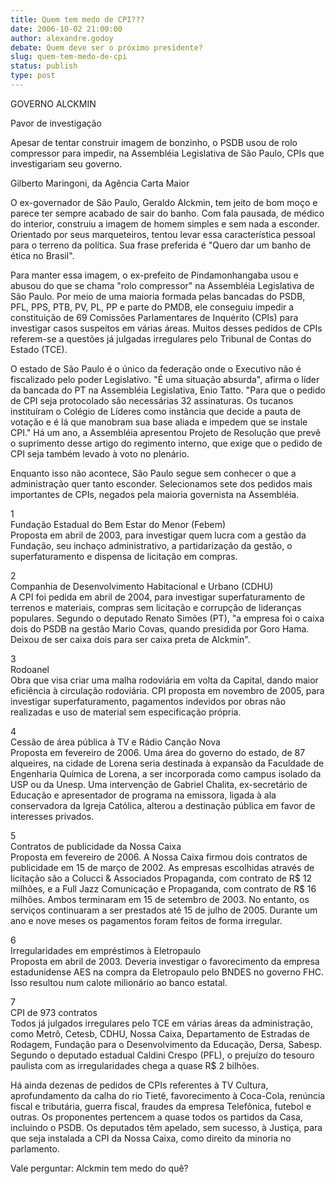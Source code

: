 ```yaml
---
title: Quem tem medo de CPI???
date: 2006-10-02 21:00:00
author: alexandre.godoy
debate: Quem deve ser o próximo presidente?
slug: quem-tem-medo-de-cpi
status: publish 
type: post
---
```


GOVERNO ALCKMIN


Pavor de investigação


Apesar de tentar construir imagem de bonzinho, o PSDB usou de rolo compressor para impedir, na Assembléia Legislativa de São Paulo, CPIs que investigariam seu governo.


Gilberto Maringoni, da Agência Carta Maior


O ex-governador de São Paulo, Geraldo Alckmin, tem jeito de bom moço e parece ter sempre acabado de sair do banho. Com fala pausada, de médico do interior, construiu a imagem de homem simples e sem nada a esconder. Orientado por seus marqueteiros, tentou levar essa característica pessoal para o terreno da política. Sua frase preferida é "Quero dar um banho de ética no Brasil".   
  
Para manter essa imagem, o ex-prefeito de Pindamonhangaba usou e abusou do que se chama "rolo compressor" na Assembléia Legislativa de São Paulo. Por meio de uma maioria formada pelas bancadas do PSDB, PFL, PPS, PTB, PV, PL, PP e parte do PMDB, ele conseguiu impedir a constituição de 69 Comissões Parlamentares de Inquérito (CPIs) para investigar casos suspeitos em várias áreas. Muitos desses pedidos de CPIs referem-se a questões já julgadas irregulares pelo Tribunal de Contas do Estado (TCE).   
  
O estado de São Paulo é o único da federação onde o Executivo não é fiscalizado pelo poder Legislativo. "É uma situação absurda", afirma o líder da bancada do PT na Assembléia Legislativa, Enio Tatto. "Para que o pedido de CPI seja protocolado são necessárias 32 assinaturas. Os tucanos instituíram o Colégio de Líderes como instância que decide a pauta de votação e é lá que manobram sua base aliada e impedem que se instale CPI." Há um ano, a Assembléia apresentou Projeto de Resolução que prevê o suprimento desse artigo do regimento interno, que exige que o pedido de CPI seja também levado à voto no plenário.   
  
Enquanto isso não acontece, São Paulo segue sem conhecer o que a administração quer tanto esconder. Selecionamos sete dos pedidos mais importantes de CPIs, negados pela maioria governista na Assembléia.   
  
1   
Fundação Estadual do Bem Estar do Menor (Febem)   
Proposta em abril de 2003, para investigar quem lucra com a gestão da Fundação, seu inchaço administrativo, a partidarização da gestão, o superfaturamento e dispensa de licitação em compras.   
  
2   
Companhia de Desenvolvimento Habitacional e Urbano (CDHU)   
A CPI foi pedida em abril de 2004, para investigar superfaturamento de terrenos e materiais, compras sem licitação e corrupção de lideranças populares. Segundo o deputado Renato Simões (PT), "a empresa foi o caixa dois do PSDB na gestão Mario Covas, quando presidida por Goro Hama. Deixou de ser caixa dois para ser caixa preta de Alckmin".   
  
3   
Rodoanel   
Obra que visa criar uma malha rodoviária em volta da Capital, dando maior eficiência à circulação rodoviária. CPI proposta em novembro de 2005, para investigar superfaturamento, pagamentos indevidos por obras não realizadas e uso de material sem especificação própria.   
  
4   
Cessão de área pública à TV e Rádio Canção Nova   
Proposta em fevereiro de 2006. Uma área do governo do estado, de 87 alqueires, na cidade de Lorena seria destinada à expansão da Faculdade de Engenharia Química de Lorena, a ser incorporada como campus isolado da USP ou da Unesp. Uma intervenção de Gabriel Chalita, ex-secretário de Educação e apresentador de programa na emissora, ligada à ala conservadora da Igreja Católica, alterou a destinação pública em favor de interesses privados.   
  
5   
Contratos de publicidade da Nossa Caixa   
Proposta em fevereiro de 2006. A Nossa Caixa firmou dois contratos de publicidade em 15 de março de 2002. As empresas escolhidas através de licitação são a Colucci & Associados Propaganda, com contrato de R$ 12 milhões, e a Full Jazz Comunicação e Propaganda, com contrato de R$ 16 milhões. Ambos terminaram em 15 de setembro de 2003. No entanto, os serviços continuaram a ser prestados até 15 de julho de 2005. Durante um ano e nove meses os pagamentos foram feitos de forma irregular.   
  
6   
Irregularidades em empréstimos à Eletropaulo   
Proposta em abril de 2003. Deveria investigar o favorecimento da empresa estadunidense AES na compra da Eletropaulo pelo BNDES no governo FHC. Isso resultou num calote milionário ao banco estatal.   
  
7   
CPI de 973 contratos   
Todos já julgados irregulares pelo TCE em várias áreas da administração, como Metrô, Cetesb, CDHU, Nossa Caixa, Departamento de Estradas de Rodagem, Fundação para o Desenvolvimento da Educação, Dersa, Sabesp. Segundo o deputado estadual Caldini Crespo (PFL), o prejuízo do tesouro paulista com as irregularidades chega a quase R$ 2 bilhões.   
  
Há ainda dezenas de pedidos de CPIs referentes à TV Cultura, aprofundamento da calha do rio Tietê, favorecimento à Coca-Cola, renúncia fiscal e tributária, guerra fiscal, fraudes da empresa Telefônica, futebol e outras. Os proponentes pertencem a quase todos os partidos da Casa, incluindo o PSDB. Os deputados têm apelado, sem sucesso, à Justiça, para que seja instalada a CPI da Nossa Caixa, como direito da minoria no parlamento.   
  
Vale perguntar: Alckmin tem medo do quê? 



